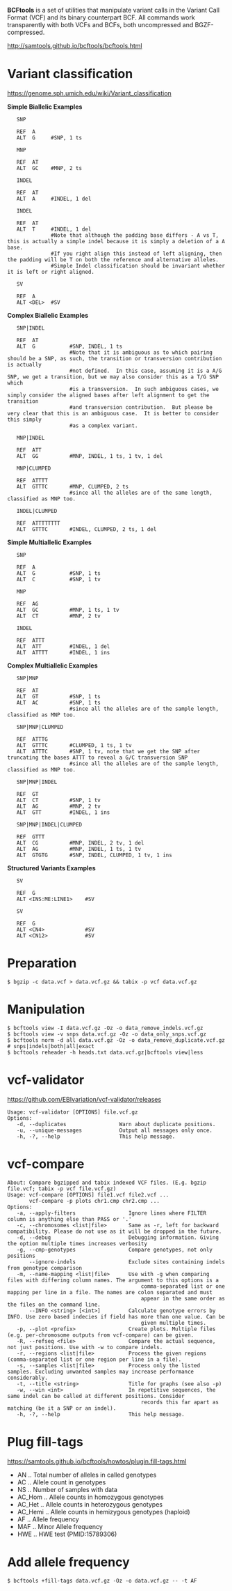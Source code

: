 **BCFtools** is a set of utilities that manipulate variant calls in the Variant Call Format (VCF) and its binary counterpart BCF. All commands work transparently with both VCFs and BCFs, both uncompressed and BGZF-compressed.

<http://samtools.github.io/bcftools/bcftools.html>

# Variant classification
<https://genome.sph.umich.edu/wiki/Variant_classification>

**Simple Biallelic Examples**
```
   SNP

   REF  A       
   ALT  G     #SNP, 1 ts  
```
```
   MNP

   REF  AT     
   ALT  GC    #MNP, 2 ts
```
```
   INDEL

   REF  AT      
   ALT  A     #INDEL, 1 del
```
```
   INDEL

   REF  AT      
   ALT  T     #INDEL, 1 del
              #Note that although the padding base differs - A vs T, this is actually a simple indel because it is simply a deletion of a A base.  
              #If you right align this instead of left aligning, then the padding will be T on both the reference and alternative alleles.
              #Simple Indel classification should be invariant whether it is left or right aligned.
```
```
   SV

   REF  A    
   ALT <DEL>  #SV
```



**Complex Biallelic Examples**
```
   SNP|INDEL

   REF  AT           
   ALT  G           #SNP, INDEL, 1 ts
                    #Note that it is ambiguous as to which pairing should be a SNP, as such, the transition or transversion contribution is actually
                    #not defined.  In this case, assuming it is a A/G SNP, we get a transition, but we may also consider this as a T/G SNP which
                    #is a transversion.  In such ambiguous cases, we simply consider the aligned bases after left alignment to get the transition
                    #and transversion contribution.  But please be very clear that this is an ambiguous case.  It is better to consider this simply
                    #as a complex variant.
```
```
   MNP|INDEL

   REF  ATT          
   ALT  GG          #MNP, INDEL, 1 ts, 1 tv, 1 del
```
```
   MNP|CLUMPED

   REF  ATTTT        
   ALT  GTTTC       #MNP, CLUMPED, 2 ts
                    #since all the alleles are of the same length, classified as MNP too.
```
```
   INDEL|CLUMPED

   REF  ATTTTTTTT    
   ALT  GTTTC       #INDEL, CLUMPED, 2 ts, 1 del
```

**Simple Multiallelic Examples**
```
   SNP

   REF  A       
   ALT  G           #SNP, 1 ts
   ALT  C           #SNP, 1 tv
```
```
   MNP

   REF  AG      
   ALT  GC          #MNP, 1 ts, 1 tv
   ALT  CT          #MNP, 2 tv 
```
```
   INDEL

   REF  ATTT    
   ALT  ATT         #INDEL, 1 del
   ALT  ATTTT       #INDEL, 1 ins
```

**Complex Multiallelic Examples**
```
   SNP|MNP

   REF  AT    
   ALT  GT          #SNP, 1 ts
   ALT  AC          #SNP, 1 ts
                    #since all the alleles are of the sample length, classified as MNP too.
```
```
   SNP|MNP|CLUMPED

   REF  ATTTG    
   ALT  GTTTC       #CLUMPED, 1 ts, 1 tv
   ALT  ATTTC       #SNP, 1 tv, note that we get the SNP after truncating the bases ATTT to reveal a G/C transversion SNP
                    #since all the alleles are of the sample length, classified as MNP too.
```
```
   SNP|MNP|INDEL

   REF  GT    
   ALT  CT          #SNP, 1 tv
   ALT  AG          #MNP, 2 tv
   ALT  GTT         #INDEL, 1 ins
```
```
   SNP|MNP|INDEL|CLUMPED

   REF  GTTT    
   ALT  CG          #MNP, INDEL, 2 tv, 1 del
   ALT  AG          #MNP, INDEL, 1 ts, 1 tv
   ALT  GTGTG       #SNP, INDEL, CLUMPED, 1 tv, 1 ins
```

**Structured Variants Examples**
```
   SV

   REF  G    
   ALT <INS:ME:LINE1>    #SV
```
```
   SV

   REF  G    
   ALT <CN4>             #SV
   ALT <CN12>            #SV
```

# Preparation
```
$ bgzip -c data.vcf > data.vcf.gz && tabix -p vcf data.vcf.gz
```

# Manipulation
```
$ bcftools view -I data.vcf.gz -Oz -o data_remove_indels.vcf.gz
$ bcftools view -v snps data.vcf.gz -Oz -o data_only_snps.vcf.gz
$ bcftools norm -d all data.vcf.gz -Oz -o data_remove_duplicate.vcf.gz  # snps|indels|both|all|exact
$ bcftools reheader -h heads.txt data.vcf.gz|bcftools view|less

```

# vcf-validator
<https://github.com/EBIvariation/vcf-validator/releases>
```
Usage: vcf-validator [OPTIONS] file.vcf.gz
Options:
   -d, --duplicates                 Warn about duplicate positions.
   -u, --unique-messages            Output all messages only once.
   -h, -?, --help                   This help message.
```

# vcf-compare
```
About: Compare bgzipped and tabix indexed VCF files. (E.g. bgzip file.vcf; tabix -p vcf file.vcf.gz)
Usage: vcf-compare [OPTIONS] file1.vcf file2.vcf ...
       vcf-compare -p plots chr1.cmp chr2.cmp ...
Options:
   -a, --apply-filters                 Ignore lines where FILTER column is anything else than PASS or '.'
   -c, --chromosomes <list|file>       Same as -r, left for backward compatibility. Please do not use as it will be dropped in the future.
   -d, --debug                         Debugging information. Giving the option multiple times increases verbosity
   -g, --cmp-genotypes                 Compare genotypes, not only positions
       --ignore-indels                 Exclude sites containing indels from genotype comparison
   -m, --name-mapping <list|file>      Use with -g when comparing files with differing column names. The argument to this options is a
                                           comma-separated list or one mapping per line in a file. The names are colon separated and must
                                           appear in the same order as the files on the command line.
       --INFO <string> [<int>]         Calculate genotype errors by INFO. Use zero based indecies if field has more than one value. Can be
                                           given multiple times.
   -p, --plot <prefix>                 Create plots. Multiple files (e.g. per-chromosome outputs from vcf-compare) can be given.
   -R, --refseq <file>                 Compare the actual sequence, not just positions. Use with -w to compare indels.
   -r, --regions <list|file>           Process the given regions (comma-separated list or one region per line in a file).
   -s, --samples <list|file>           Process only the listed samples. Excluding unwanted samples may increase performance considerably.
   -t, --title <string>                Title for graphs (see also -p)
   -w, --win <int>                     In repetitive sequences, the same indel can be called at different positions. Consider
                                           records this far apart as matching (be it a SNP or an indel).
   -h, -?, --help                      This help message.
```

# Plug fill-tags
<https://samtools.github.io/bcftools/howtos/plugin.fill-tags.html>

- AN .. Total number of alleles in called genotypes
- AC .. Allele count in genotypes
- NS .. Number of samples with data
- AC_Hom .. Allele counts in homozygous genotypes
- AC_Het .. Allele counts in heterozygous genotypes
- AC_Hemi .. Allele counts in hemizygous genotypes (haploid)
- AF .. Allele frequency
- MAF .. Minor Allele frequency
- HWE .. HWE test (PMID:15789306)

# Add allele frequency
```
$ bcftools +fill-tags data.vcf.gz -Oz -o data.vcf.gz -- -t AF
```
